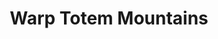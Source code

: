 ---
templateKey: blog-post
featuredpost: false
featuredimage: /assets/Warp_Totem_Mountains.png
title: Warp Totem Mountains
description: Special Items
testfield: 1378
---